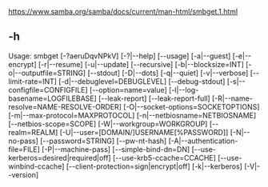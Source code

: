 https://www.samba.org/samba/docs/current/man-html/smbget.1.html
## -h
Usage: smbget [-?aeruDqvNPkV] [-?|--help] [--usage] [-a|--guest] [-e|--encrypt] [-r|--resume] [-u|--update] [--recursive] [-b|--blocksize=INT]
        [-o|--outputfile=STRING] [--stdout] [-D|--dots] [-q|--quiet] [-v|--verbose] [--limit-rate=INT] [-d|--debuglevel=DEBUGLEVEL] [--debug-stdout]
        [-s|--configfile=CONFIGFILE] [--option=name=value] [-l|--log-basename=LOGFILEBASE] [--leak-report] [--leak-report-full]
        [-R|--name-resolve=NAME-RESOLVE-ORDER] [-O|--socket-options=SOCKETOPTIONS] [-m|--max-protocol=MAXPROTOCOL] [-n|--netbiosname=NETBIOSNAME]
        [--netbios-scope=SCOPE] [-W|--workgroup=WORKGROUP] [--realm=REALM] [-U|--user=[DOMAIN/]USERNAME[%PASSWORD]] [-N|--no-pass] [--password=STRING]
        [--pw-nt-hash] [-A|--authentication-file=FILE] [-P|--machine-pass] [--simple-bind-dn=DN] [--use-kerberos=desired|required|off] [--use-krb5-ccache=CCACHE]
        [--use-winbind-ccache] [--client-protection=sign|encrypt|off] [-k|--kerberos] [-V|--version]
